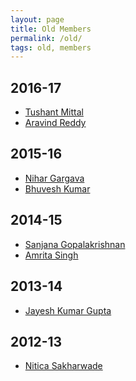 ```yaml
---
layout: page
title: Old Members
permalink: /old/
tags: old, members
---
```

## 2016-17
* [Tushant Mittal](mittaltushant.github.io)
* [Aravind Reddy](aravindreddy.org)

## 2015-16
* [Nihar Gargava](http://home.iitk.ac.in/~nihar/)
* [Bhuvesh Kumar](http://home.iitk.ac.in/~bhuvesh/)

## 2014-15
* [Sanjana Gopalakrishnan]()
* [Amrita Singh]()

## 2013-14
* [Jayesh Kumar Gupta]()

## 2012-13
* [Nitica Sakharwade]()
